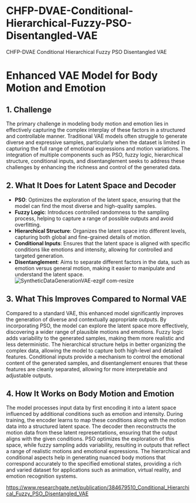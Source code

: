 # CHFP-DVAE-Conditional-Hierarchical-Fuzzy-PSO-Disentangled-VAE
CHFP-DVAE Conditional Hierarchical Fuzzy PSO Disentangled VAE
# Enhanced VAE Model for Body Motion and Emotion

## 1. Challenge

The primary challenge in modeling body motion and emotion lies in effectively capturing the complex interplay of these factors in a structured and controllable manner. Traditional VAE models often struggle to generate diverse and expressive samples, particularly when the dataset is limited in capturing the full range of emotional expressions and motion variations. The integration of multiple components such as PSO, fuzzy logic, hierarchical structure, conditional inputs, and disentanglement seeks to address these challenges by enhancing the richness and control of the generated data.

## 2. What It Does for Latent Space and Decoder

- **PSO**: Optimizes the exploration of the latent space, ensuring that the model can find the most diverse and high-quality samples.
- **Fuzzy Logic**: Introduces controlled randomness to the sampling process, helping to capture a range of possible outputs and avoid overfitting.
- **Hierarchical Structure**: Organizes the latent space into different levels, capturing both global and fine-grained details of motion.
- **Conditional Inputs**: Ensures that the latent space is aligned with specific conditions like emotions and intensity, allowing for controlled and targeted generation.
- **Disentanglement**: Aims to separate different factors in the data, such as emotion versus general motion, making it easier to manipulate and understand the latent space.
![SyntheticDataGenerationVAE-ezgif com-resize](https://github.com/user-attachments/assets/aa08b263-2e73-4746-b330-6860a8ef8067)

## 3. What This Improves Compared to Normal VAE

Compared to a standard VAE, this enhanced model significantly improves the generation of diverse and contextually appropriate outputs. By incorporating PSO, the model can explore the latent space more effectively, discovering a wider range of plausible motions and emotions. Fuzzy logic adds variability to the generated samples, making them more realistic and less deterministic. The hierarchical structure helps in better organizing the complex data, allowing the model to capture both high-level and detailed features. Conditional inputs provide a mechanism to control the emotional content of the generated samples, and disentanglement ensures that these features are cleanly separated, allowing for more interpretable and adjustable outputs.

## 4. How It Works on Body Motion and Emotion

The model processes input data by first encoding it into a latent space influenced by additional conditions such as emotion and intensity. During training, the encoder learns to map these conditions along with the motion data into a structured latent space. The decoder then reconstructs the motion data from these latent representations, ensuring that the output aligns with the given conditions. PSO optimizes the exploration of this space, while fuzzy sampling adds variability, resulting in outputs that reflect a range of realistic motions and emotional expressions. The hierarchical and conditional aspects help in generating nuanced body motions that correspond accurately to the specified emotional states, providing a rich and varied dataset for applications such as animation, virtual reality, and emotion recognition systems.

https://www.researchgate.net/publication/384679510_Conditional_Hierarchical_Fuzzy_PSO_Disentangled_VAE
